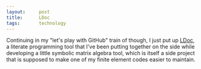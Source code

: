 ```yaml
---
layout:     post
title:      LDoc
tags:       technology
---
```


Continuing in my "let's play with GitHub" train of though,
I just put up [LDoc](ldoc/index.html), a literate programming tool
that I've been putting together on the side while developing a
little symbolic matrix algebra tool, which is itself a side project
that is supposed to make one of my finite element codes easier to
maintain.


